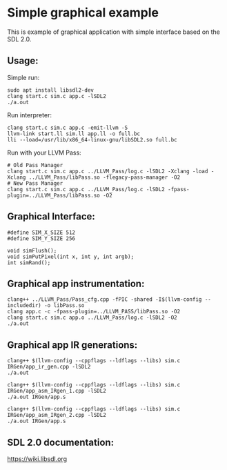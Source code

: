 # Simple graphical example
This is example of graphical application with simple interface based on the SDL 2.0.

## Usage:
Simple run:
```
sudo apt install libsdl2-dev
clang start.c sim.c app.c -lSDL2
./a.out
```
Run interpreter:
```
clang start.c sim.c app.c -emit-llvm -S
llvm-link start.ll sim.ll app.ll -o full.bc
lli --load=/usr/lib/x86_64-linux-gnu/libSDL2.so full.bc
```
Run with your LLVM Pass:
```
# Old Pass Manager
clang start.c sim.c app.c ../LLVM_Pass/log.c -lSDL2 -Xclang -load -Xclang ../LLVM_Pass/libPass.so -flegacy-pass-manager -O2
# New Pass Manager
clang start.c sim.c app.c ../LLVM_Pass/log.c -lSDL2 -fpass-plugin=../LLVM_Pass/libPass.so -O2
```

## Graphical Interface:
```
#define SIM_X_SIZE 512
#define SIM_Y_SIZE 256

void simFlush();
void simPutPixel(int x, int y, int argb);
int simRand();
```

## Graphical app instrumentation:
```
clang++ ../LLVM_Pass/Pass_cfg.cpp -fPIC -shared -I$(llvm-config --includedir) -o libPass.so
clang app.c -c -fpass-plugin=../LLVM_PASS/libPass.so -O2
clang start.c sim.c app.o ../LLVM_Pass/log.c -lSDL2 -O2
./a.out

```
## Graphical app IR generations:
```
clang++ $(llvm-config --cppflags --ldflags --libs) sim.c IRGen/app_ir_gen.cpp -lSDL2
./a.out

clang++ $(llvm-config --cppflags --ldflags --libs) sim.c IRGen/app_asm_IRgen_1.cpp -lSDL2
./a.out IRGen/app.s

clang++ $(llvm-config --cppflags --ldflags --libs) sim.c IRGen/app_asm_IRgen_2.cpp -lSDL2
./a.out IRGen/app.s
```

## SDL 2.0 documentation:
https://wiki.libsdl.org
